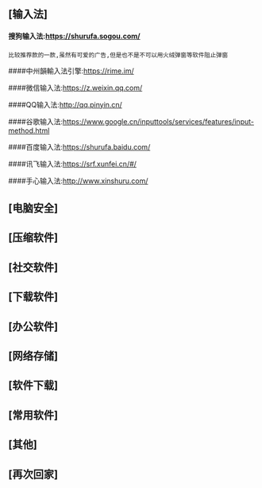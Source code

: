 



## **[输入法]**

#### 搜狗输入法:https://shurufa.sogou.com/
    比较推荐款的一款,虽然有可爱的广告,但是也不是不可以用火绒弹窗等软件阻止弹窗

####中州韻輸入法引擎:https://rime.im/

####微信输入法:https://z.weixin.qq.com/

####QQ输入法:http://qq.pinyin.cn/

####谷歌输入法:https://www.google.cn/inputtools/services/features/input-method.html

####百度输入法:https://shurufa.baidu.com/

####讯飞输入法:https://srf.xunfei.cn/#/

####手心输入法:http://www.xinshuru.com/


## **[电脑安全]**

## **[压缩软件]**

## **[社交软件]**

## **[下载软件]**

## **[办公软件]**

## **[网络存储]**

## **[软件下载]**

## **[常用软件]**

## **[其他]**

## **[再次回家]**
